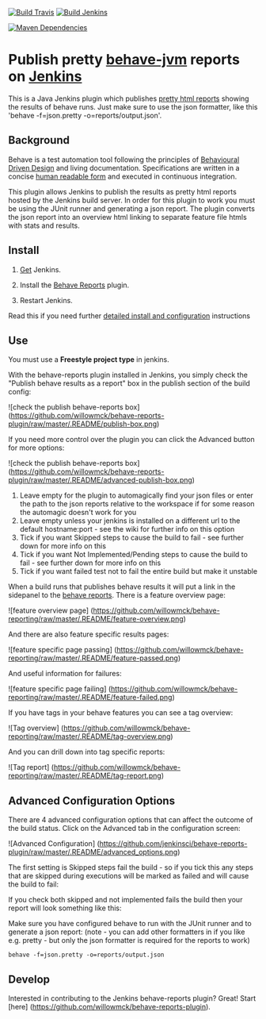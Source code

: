 [![Build Travis](https://img.shields.io/travis/willowmck/behave-reports-plugin/master.svg)](https://travis-ci.org/willowmck/behave-reports-plugin)
[![Build Jenkins](https://jenkins.ci.cloudbees.com/job/plugins/job/behave-reports-plugin/badge/icon)](https://jenkins.ci.cloudbees.com/job/plugins/job/behave-reports-plugin/)

[![Maven Dependencies](https://www.versioneye.com/user/projects/5663e781f376cc003d0009df/badge.svg)](https://www.versioneye.com/user/projects/5663e781f376cc003d0009df?child=summary)

# Publish pretty [behave-jvm](http://pythonhosted.org/behave/index.html) reports on [Jenkins](http://jenkins-ci.org/)

This is a Java Jenkins plugin which publishes [pretty html reports](https://github.com/willowmck/behave-reporting) showing the results of behave runs. Just make sure to use the json formatter, like this 'behave -f=json.pretty -o=reports/output.json'.

## Background

Behave is a test automation tool following the principles of [Behavioural Driven Design](https://en.wikipedia.org/wiki/Behavior-driven_development) and living documentation. Specifications are written in a concise [human readable form](http://pythonhosted.org/behave/philosophy.html#the-gherkin-language) and executed in continuous integration. 

This plugin allows Jenkins to publish the results as pretty html reports hosted by the Jenkins build server. In order for this plugin to work you must be using the JUnit runner and generating a json report. The plugin converts the json report into an overview html linking to separate feature file htmls with stats and results. 

## Install

1. [Get](https://jenkins-ci.org/) Jenkins.

2. Install the [Behave Reports](https://wiki.jenkins-ci.org/display/JENKINS/Behave+Reports+Plugin) plugin.

3. Restart Jenkins.

Read this if you need further  [detailed install and configuration](https://github.com/willowmck/behave-reports-plugin/wiki/Detailed-Configuration) instructions 

## Use
You must use a **Freestyle project type** in jenkins.

With the behave-reports plugin installed in Jenkins, you simply check the "Publish behave results as a report" box in the
publish section of the build config:

![check the publish behave-reports box]
(https://github.com/willowmck/behave-reports-plugin/raw/master/.README/publish-box.png)

If you need more control over the plugin you can click the Advanced button for more options:

![check the publish behave-reports box]
(https://github.com/willowmck/behave-reports-plugin/raw/master/.README/advanced-publish-box.png)

1. Leave empty for the plugin to automagically find your json files or enter the path to the json reports relative to the workspace if for some reason the automagic doesn't work for you
2. Leave empty unless your jenkins is installed on a different url to the default hostname:port - see the wiki for further info on this option
3. Tick if you want Skipped steps to cause the build to fail - see further down for more info on this
4. Tick if you want Not Implemented/Pending steps to cause the build to fail - see further down for more info on this
5. Tick if you want failed test not to fail the entire build but make it unstable

When a build runs that publishes behave results it will put a link in the sidepanel to the [behave reports](https://github.com/willowmck/behave-reporting). There is a feature overview page:

![feature overview page]
(https://github.com/willowmck/behave-reporting/raw/master/.README/feature-overview.png)

And there are also feature specific results pages:

![feature specific page passing]
(https://github.com/willowmck/behave-reporting/raw/master/.README/feature-passed.png)

And useful information for failures:

![feature specific page failing]
(https://github.com/willowmck/behave-reporting/raw/master/.README/feature-failed.png)

If you have tags in your behave features you can see a tag overview:

![Tag overview]
(https://github.com/willowmck/behave-reporting/raw/master/.README/tag-overview.png)

And you can drill down into tag specific reports:

![Tag report]
(https://github.com/willowmck/behave-reporting/raw/master/.README/tag-report.png)

## Advanced Configuration Options

There are 4 advanced configuration options that can affect the outcome of the build status. Click on the Advanced tab in the configuration screen:

![Advanced Configuration]
(https://github.com/jenkinsci/behave-reports-plugin/raw/master/.README/advanced_options.png)

The first setting is Skipped steps fail the build - so if you tick this any steps that are skipped during executions will be marked as failed and will cause the build to fail:

If you check both skipped and not implemented fails the build then your report will look something like this:


Make sure you have configured behave to run with the JUnit runner and to generate a json report: (note - you can add other formatters in if you like e.g. pretty - but only the json formatter is required for the reports to work)

    behave -f=json.pretty -o=reports/output.json

## Develop

Interested in contributing to the Jenkins behave-reports plugin?  Great!  Start [here]
(https://github.com/willowmck/behave-reports-plugin).
